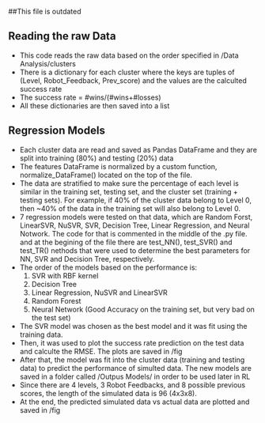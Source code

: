 ##This file is outdated

## Reading the raw Data
- This code reads the raw data based on the order specified in /Data Analysis/clusters
- There is a dictionary for each cluster where the keys are tuples of (Level, Robot_Feedback, Prev_score) and the values are the calculted success rate
- The success rate =  #wins/(#wins+#losses)
- All these dictionaries are then saved into a list


## Regression Models
- Each cluster data are read and saved as Pandas DataFrame and they are split into training (80%) and testing (20%) data
- The features DataFrame is normalized by a custom function, normalize_DataFrame() located on the top of the file.
- The data are stratified to make sure the percentage of each level is similar in the training set, testing set, and the cluster set (training + testing sets). For example, if 40% of the cluster data belong to Level 0, then ~40% of the data in the training set will also belong to Level 0.
- 7 regression models were tested on that data, which are Random Forst, LinearSVR, NuSVR, SVR, Decision Tree, Linear Regression, and Neural Notwork. The code for that is commented in the middle of the .py file. and at the begining of the  file there are test_NN(), test_SVR() and test_TR() nethods that were used to determine the best parameters for NN, SVR and Decision Tree, respectively.
- The order of the models based on the performance is:
	1. SVR with RBF kernel
	2. Decision Tree
	2. Linear Regression, NuSVR and LinearSVR
	4. Random Forest
	5. Neural Network (Good Accuracy on the training set, but very bad on the test set)
- The SVR model was chosen as the best model and it was fit using the training data.
- Then, it was used to plot the success rate prediction on the test data and calculte the RMSE. The plots are saved in /fig
- After that, the model was fit into the cluster data (training and testing data) to predict the performance of simulted data. The new models are saved in a folder called /Outpus Models/ in order to be used later in RL
- Since there are 4 levels, 3 Robot Feedbacks, and 8 possible previous scores, the length of the simulated data is 96 (4x3x8).
- At the end, the predicted simulated data vs actual data are plotted and saved in /fig
